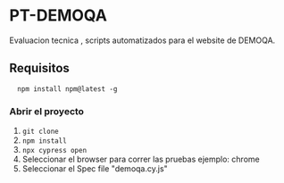 # PT-DEMOQA
Evaluacion tecnica , scripts automatizados para el website de DEMOQA.


## Requisitos
```  npm install npm@latest -g```

### Abrir el proyecto
1. ```git clone```
2. ```npm install```
3. ```npx cypress open```
4. Seleccionar el browser para correr las pruebas ejemplo: chrome
5. Seleccionar el Spec file "demoqa.cy.js"


